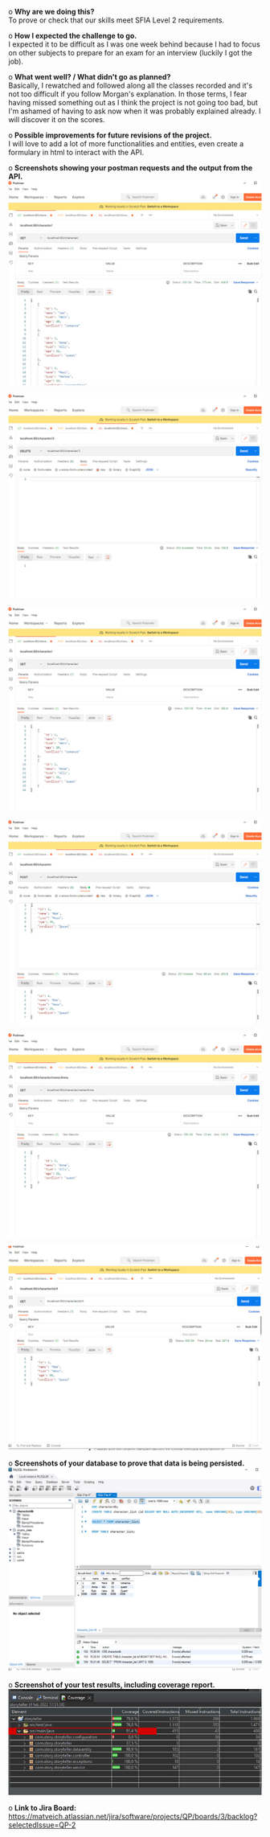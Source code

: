 o	**Why are we doing this?**<br />
To prove or check that our skills meet SFIA Level 2 requirements.

o	**How I expected the challenge to go.**<br />
I expected it to be difficult as I was one week behind because I had to focus on other subjects to prepare for an exam for an interview (luckily I got the job).

o	**What went well? / What didn't go as planned?**<br />
Basically, I rewatched and followed along all the classes recorded and it's not too difficult if you follow Morgan's explanation.
In those terms, I fear having missed something out as I think the project is not going too bad, but I'm ashamed of having to ask now when it was probably explained already.
I will discover it on the scores.

o	**Possible improvements for future revisions of the project.**<br />
I will love to add a lot of more functionalities and entities, even create a formulary in html to interact with the API.

o	**Screenshots showing your postman requests and the output from the API.**<br />
![alt text](https://github.com/matveich79/QA-Proyect/blob/main/Documentation/Photos%20QA%20Project/Postman-1.jpg)

![alt text](https://github.com/matveich79/QA-Proyect/blob/main/Documentation/Photos%20QA%20Project/Postman-2.jpg)

![alt text](https://github.com/matveich79/QA-Proyect/blob/main/Documentation/Photos%20QA%20Project/Postman-3.jpg)

![alt text](https://github.com/matveich79/QA-Proyect/blob/main/Documentation/Photos%20QA%20Project/Postman-4.jpg)

![alt text](https://github.com/matveich79/QA-Proyect/blob/main/Documentation/Photos%20QA%20Project/Postman-5.jpg)

![alt text](https://github.com/matveich79/QA-Proyect/blob/main/Documentation/Photos%20QA%20Project/Postman-6.jpg)

o	**Screenshots of your database to prove that data is being persisted.**<br />
![alt text](https://github.com/matveich79/QA-Proyect/blob/main/Documentation/Photos%20QA%20Project/SQL-7.jpg)

o	**Screenshot of your test results, including coverage report.**<br />
![alt text](https://github.com/matveich79/QA-Proyect/blob/main/Documentation/Test-coverage.jpg)

o	**Link to Jira Board:**<br />
https://matveich.atlassian.net/jira/software/projects/QP/boards/3/backlog?selectedIssue=QP-2

